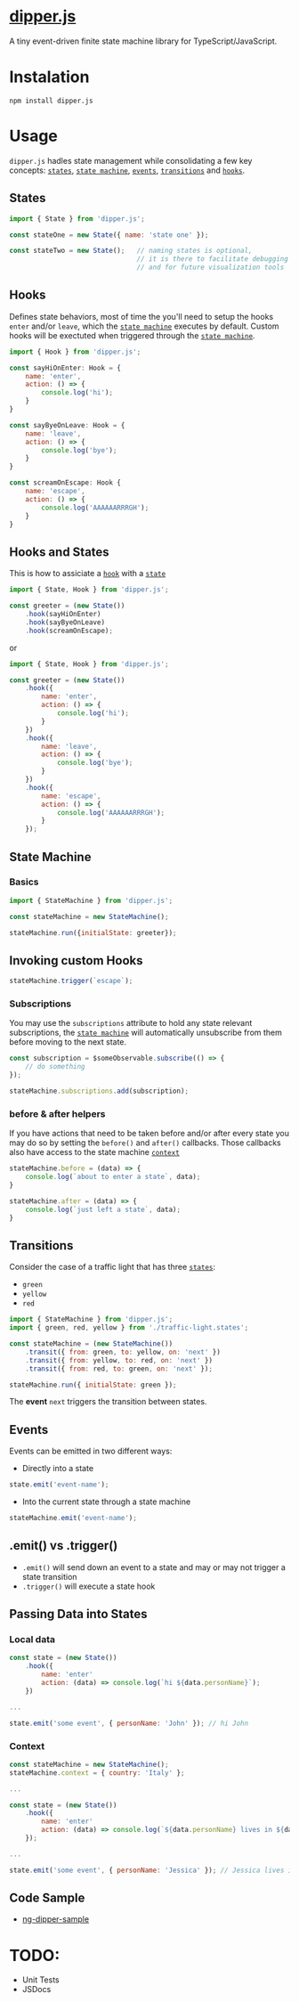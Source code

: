 # [dipper.js](https://github.com/gbrunow/dipper)

A tiny event-driven finite state machine library for TypeScript/JavaScript.

# Instalation

```shell
npm install dipper.js
```

# Usage

`dipper.js` hadles state management while consolidating a few key concepts: [`states`](#states), [`state machine`](#state-machine), [`events`](#events), [`transitions`](#transitions) and [`hooks`](#hooks).

## States

```javascript
import { State } from 'dipper.js';

const stateOne = new State({ name: 'state one' });

const stateTwo = new State();   // naming states is optional,
                                // it is there to facilitate debugging  
                                // and for future visualization tools
```

## Hooks

Defines state behaviors, most of time the you'll need to setup the hooks `enter` and/or `leave`, which the [`state machine`](#state-machine) executes by default.
Custom hooks will be exectuted when triggered through the [`state machine`](#state-machine).

```javascript
import { Hook } from 'dipper.js';

const sayHiOnEnter: Hook = {
    name: 'enter',
    action: () => {
        console.log('hi');
    }
}

const sayByeOnLeave: Hook = {
    name: 'leave',
    action: () => {
        console.log('bye');
    }
}

const screamOnEscape: Hook {
    name: 'escape',
    action: () => {
        console.log('AAAAAARRRGH');
    }
}
```

## Hooks and States

This is how to assiciate a [`hook`](#hooks) with a [`state`](#states)

```javascript
import { State, Hook } from 'dipper.js';

const greeter = (new State())
    .hook(sayHiOnEnter)
    .hook(sayByeOnLeave)
    .hook(screamOnEscape);
```

or

```javascript
import { State, Hook } from 'dipper.js';

const greeter = (new State())
    .hook({
        name: 'enter',
        action: () => {
            console.log('hi');
        }
    })
    .hook({
        name: 'leave',
        action: () => {
            console.log('bye');
        }
    })
    .hook({
        name: 'escape',
        action: () => {
            console.log('AAAAAARRRGH');
        }
    });
```

## State Machine

### Basics

```javascript
import { StateMachine } from 'dipper.js';

const stateMachine = new StateMachine();

stateMachine.run({initialState: greeter});
```

## Invoking custom Hooks

```javascript
stateMachine.trigger(`escape`);
```

### Subscriptions

You may use the `subscriptions` attribute to hold any state relevant subscriptions, the [`state machine`](#state-machine) will automatically unsubscribe from them before moving to the next state.

```javascript
const subscription = $someObservable.subscribe(() => {
    // do something
});

stateMachine.subscriptions.add(subscription);
```

### before & after helpers

If you have actions that need to be taken before and/or after every state you may do so by setting the `before()` and `after()` callbacks. Those callbacks also have access to the state machine [`context`](#context)

```javascript
stateMachine.before = (data) => {
    console.log(`about to enter a state`, data);
}

stateMachine.after = (data) => {
    console.log(`just left a state`, data);
}
```

## Transitions

Consider the case of a traffic light that has three [`states`](#states):
- `green`
- `yellow`
- `red`

```javascript
import { StateMachine } from 'dipper.js';
import { green, red, yellow } from './traffic-light.states';

const stateMachine = (new StateMachine())
    .transit({ from: green, to: yellow, on: 'next' })
    .transit({ from: yellow, to: red, on: 'next' })
    .transit({ from: red, to: green, on: 'next' });

stateMachine.run({ initialState: green });
```

The **event** `next` triggers the transition between states.

## Events

Events can be emitted in two different ways:

- Directly into a state

```javascript
state.emit('event-name');
```

- Into the current state through a state machine

```javascript
stateMachine.emit('event-name');
```

## .emit() vs .trigger()

- `.emit()` will send down an event to a state and may or may not trigger a state transition
- `.trigger()` will execute a state hook

## Passing Data into States

### Local data

```javascript
const state = (new State())
    .hook({
        name: 'enter'
        action: (data) => console.log(`hi ${data.personName}`);
    })

...

state.emit('some event', { personName: 'John' }); // hi John
```

### Context

```javascript
const stateMachine = new StateMachine();
stateMachine.context = { country: 'Italy' };

...

const state = (new State())
    .hook({
        name: 'enter'
        action: (data) => console.log(`${data.personName} lives in ${data.context.country}`);
    });

...

state.emit('some event', { personName: 'Jessica' }); // Jessica lives in Italy
```


## Code Sample

- [ng-dipper-sample](https://github.com/gbrunow/ng-dipper-sample)

# TODO:
- Unit Tests
- JSDocs
